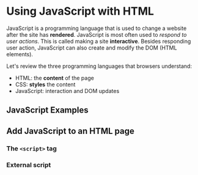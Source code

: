 # Using JavaScript with HTML

JavaScript is a programming language that is used to change a website after the site has **rendered**. JavaScript is most often used to *respond to user actions*. This is called making a site **interactive**. Besides responding user action, JavaScript can also create and modify the DOM (HTML elements).

Let's review the three programming languages that browsers understand:

 - HTML: the **content** of the page
 - CSS: **styles** the content
 - JavaScript: interaction and DOM updates
 
## JavaScript Examples

## Add JavaScript to an HTML page

### The `<script>` tag

### External script
